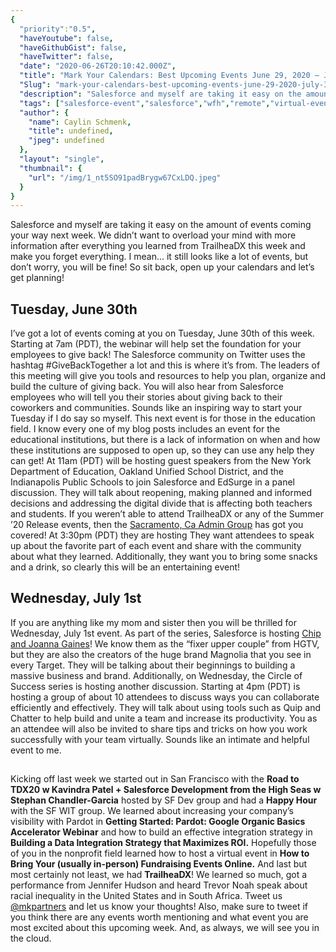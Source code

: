 ```yaml
---
{
  "priority":"0.5",
  "haveYoutube": false,
  "haveGithubGist": false,
  "haveTwitter": false,
  "date": "2020-06-26T20:10:42.000Z",
  "title": "Mark Your Calendars: Best Upcoming Events June 29, 2020 — July 3, 2020",
  "Slug": "mark-your-calendars-best-upcoming-events-june-29-2020-july-3-2020",
  "description": "Salesforce and myself are taking it easy on the amount of events coming your way next week. We didn’t want to overload your mind with more information after everything you learned from TrailheaDX this week and make you forget everything. I mean… it still looks like a lot of events, but don’t worry, you will be fine! So sit back, open up your calendars and let’s get planning!.",
  "tags": ["salesforce-event","salesforce","wfh","remote","virtual-events"],
  "author": {
    "name": Caylin Schmenk,
    "title": undefined,
    "jpeg": undefined
  },
  "layout": "single",
  "thumbnail": {
    "url": "/img/1_nt5SO91padBrygw67CxLDQ.jpeg"
  }
}
---
```

Salesforce and myself are taking it easy on the amount of events coming your way next week. We didn’t want to overload your mind with more information after everything you learned from TrailheaDX this week and make you forget everything. I mean… it still looks like a lot of events, but don’t worry, you will be fine! So sit back, open up your calendars and let’s get planning!

## Tuesday, June 30th

I’ve got a lot of events coming at you on Tuesday, June 30th of this week. Starting at 7am (PDT), the webinar [](https://register.gotowebinar.com/rt/2540876121584556814?source=Calendar) will help set the foundation for your employees to give back! The Salesforce community on Twitter uses the hashtag #GiveBackTogether a lot and this is where it’s from. The leaders of this meeting will give you tools and resources to help you plan, organize and build the culture of giving back. You will also hear from Salesforce employees who will tell you their stories about giving back to their coworkers and communities. Sounds like an inspiring way to start your Tuesday if I do say so myself.
This next event is for those in the education field. I know every one of my blog posts includes an event for the educational institutions, but there is a lack of information on when and how these institutions are supposed to open up, so they can use any help they can get! At 11am (PDT) [](https://www.salesforce.com/form/sfdo/edu/reopening-schools-safely/) will be hosting guest speakers from the New York Department of Education, Oakland Unified School District, and the Indianapolis Public Schools to join Salesforce and EdSurge in a panel discussion. They will talk about reopening, making planned and informed decisions and addressing the digital divide that is affecting both teachers and students.
If you weren’t able to attend TrailheaDX or any of the Summer ’20 Release events, then the [Sacramento, Ca Admin Group](https://trailblazercommunitygroups.com/sacramento-ca-administrators-group/) has got you covered! At 3:30pm (PDT) they are hosting [](https://trailblazercommunitygroups.com/events/details/salesforce-sacramento-ca-administrators-group-presents-summer-20-release-and-trailheadx-highlights/) They want attendees to speak up about the favorite part of each event and share with the community about what they learned. Additionally, they want you to bring some snacks and a drink, so clearly this will be an entertaining event!

## Wednesday, July 1st

If you are anything like my mom and sister then you will be thrilled for Wednesday, July 1st event. As part of the [](https://www.salesforce.com/form/sflive/stories-of-resilience-4/?utm_medium=email&amp;eid=ss-esmb-wb&amp;nc=7010M000001z6gbQAA&amp;d=7010M000001z6lgQAA) series, Salesforce is hosting [Chip and Joanna Gaines](https://www.salesforce.com/form/sflive/stories-of-resilience-4/?utm_medium=email&amp;eid=ss-esmb-wb&amp;nc=7010M000001z6gbQAA&amp;d=7010M000001z6lgQAA)! We know them as the “fixer upper couple” from HGTV, but they are also the creators of the huge brand Magnolia that you see in every Target. They will be talking about their beginnings to building a massive business and brand.
Additionally, on Wednesday, the Circle of Success series is hosting another discussion. Starting at 4pm (PDT) [](https://register.gotowebinar.com/rt/8549624702940878093?source=Calendar) is hosting a group of about 10 attendees to discuss ways you can collaborate efficiently and effectively. They will talk about using tools such as Quip and Chatter to help build and unite a team and increase its productivity. You as an attendee will also be invited to share tips and tricks on how you work successfully with your team virtually. Sounds like an intimate and helpful event to me.

## 

Kicking off last week we started out in San Francisco with the **Road to TDX20 w Kavindra Patel + Salesforce Development from the High Seas w Stephan Chandler-Garcia** hosted by SF Dev group and had a **Happy Hour** with the SF WIT group. We learned about increasing your company’s visibility with Pardot in **Getting Started: Pardot: Google Organic Basics Accelerator Webinar** and how to build an effective integration strategy in **Building a Data Integration Strategy that Maximizes ROI.** Hopefully those of you in the nonprofit field learned how to host a virtual event in **How to Bring Your (usually in-person) Fundraising Events Online.**
And last but most certainly not least, we had **TrailheaDX**! We learned so much, got a performance from Jennifer Hudson and heard Trevor Noah speak about racial inequality in the United States and in South Africa. Tweet us [@mkpartners](http://www.twitter.com/mkpartners) and let us know your thoughts!
Also, make sure to tweet if you think there are any events worth mentioning and what event you are most excited about this upcoming week.
And, as always, we will see you in the cloud.
